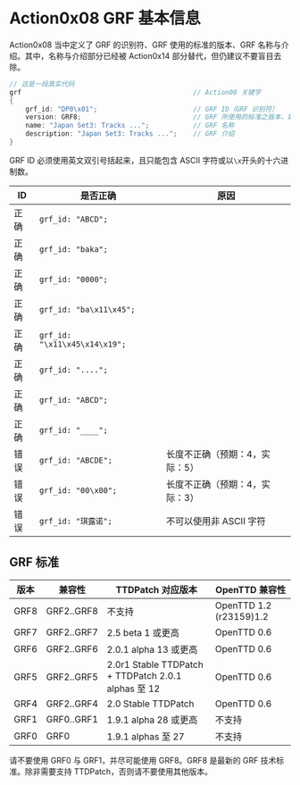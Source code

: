 # Action0x08 GRF 基本信息

Action0x08 当中定义了 GRF 的识别符、GRF 使用的标准的版本、GRF 名称与介绍。其中，名称与介绍部分已经被 Action0x14 部分替代，但仍建议不要盲目去除。

```cpp
// 这是一段真实代码
grf                                           // Action08 关键字
{
    grf_id: "DP0\x01";                        // GRF ID（GRF 识别符）
    version: GRF8;                            // GRF 所使用的标准之版本，如 GRF7、GRF8
    name: "Japan Set3: Tracks ...";           // GRF 名称
    description: "Japan Set3: Tracks ...";    // GRF 介绍
}
```

GRF ID 必须使用英文双引号括起来，且只能包含 ASCII 字符或以`\x`开头的十六进制数。

| ID   | 是否正确                      | 原因                      |
|------|-------------------------------|---------------------------|
| 正确 | `grf_id: "ABCD";`             |                           |
| 正确 | `grf_id: "baka";`             |                           |
| 正确 | `grf_id: "0000";`             |                           |
| 正确 | `grf_id: "ba\x11\x45";`       |                           |
| 正确 | `grf_id: "\x11\x45\x14\x19";` |                           |
| 正确 | `grf_id: "....";`             |                           |
| 正确 | `grf_id: "ABCD";`             |                           |
| 正确 | `grf_id: "____";`             |                           |
| 错误 | `grf_id: "ABCDE";`            | 长度不正确（预期：4，实际：5） |
| 错误 | `grf_id: "00\x00";`           | 长度不正确（预期：4，实际：3） |
| 错误 | `grf_id: "琪露诺";`           | 不可以使用非 ASCII 字符   |

## GRF 标准

| 版本 | 兼容性     | TTDPatch 对应版本                                   | OpenTTD 兼容性          |
|------|------------|-----------------------------------------------------|-------------------------|
| GRF8 | GRF2..GRF8 | 不支持                                              | OpenTTD 1.2 (r23159)1.2 |
| GRF7 | GRF2..GRF7 | 2.5 beta 1 或更高                                   | OpenTTD 0.6             |
| GRF6 | GRF2..GRF6 | 2.0.1 alpha 13 或更高                               | OpenTTD 0.6             |
| GRF5 | GRF2..GRF5 | 2.0r1 Stable TTDPatch + TTDPatch 2.0.1 alphas 至 12 | OpenTTD 0.6             |
| GRF4 | GRF2..GRF4 | 2.0 Stable TTDPatch                                 | OpenTTD 0.6             |
| GRF1 | GRF0..GRF1 | 1.9.1 alpha 28 或更高                               | 不支持                  |
| GRF0 | GRF0       | 1.9.1 alphas 至 27                                  | 不支持                  |

请不要使用 GRF0 与 GRF1，并尽可能使用 GRF8。GRF8 是最新的 GRF 技术标准。除非需要支持 TTDPatch，否则请不要使用其他版本。
